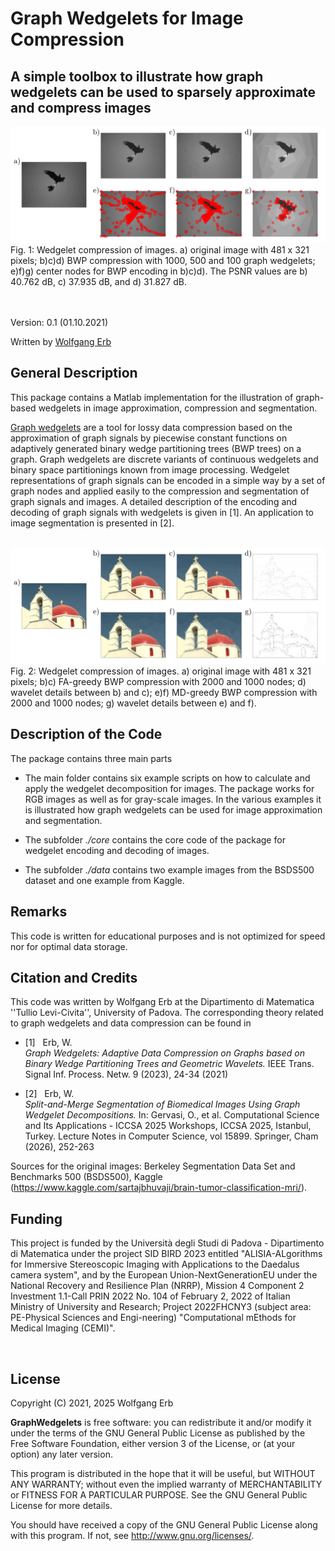 # Graph Wedgelets for Image Compression

A simple toolbox to illustrate how graph wedgelets can be used to sparsely approximate and compress images 
--------------------------------------------------------------------------------

<img src="img/BWP-eagle.png" width="800"> 
Fig. 1: Wedgelet compression of images. a) original image with 481 x 321 pixels; 
	 b)c)d) BWP compression with 1000, 500 and 100 graph wedgelets; 
	 e)f)g) center nodes for BWP encoding in b)c)d). 
	 The PSNR values are b) 40.762 dB, c) 37.935 dB, and d) 31.827 dB. 

<br><br>
Version: 0.1 (01.10.2021)

Written by <a href="http://www.lissajous.it"> Wolfgang Erb</a>



General Description
-------------------

This package contains a Matlab implementation for the illustration of graph-based wedgelets in image approximation, compression and segmentation. 

<a href="http://www.lissajous.it/wedgelets.html"> Graph wedgelets</a> are a tool for lossy data compression based on the approximation of graph signals by piecewise constant functions on adaptively generated binary wedge partitioning trees (BWP trees) on a graph. Graph wedgelets are discrete variants of continuous wedgelets and binary space partitionings known from image processing. Wedgelet representations of graph signals can be encoded in a simple way by a set of graph nodes and applied easily to the compression and segmentation of graph signals and images. A detailed description of the encoding and decoding of graph signals with wedgelets is given in [1]. An application to image segmentation is presented in [2]. 

<br>

<img src="img/BWP-church.png" width="800"> 
Fig. 2: Wedgelet compression of images. a) original image with 481 x 321 pixels; b)c) FA-greedy BWP compression with 2000 and 1000 nodes; d) wavelet details between b) and c); e)f) MD-greedy BWP compression with 2000 and 1000 nodes; g) wavelet details between e) and f).

<br>



Description of the Code
-----------------------

The package contains three main parts

- The main folder contains six example scripts on how to calculate and apply the wedgelet decomposition for images. The package works for RGB images as well as for gray-scale images. In the various examples it is illustrated how graph wedgelets can be used for image approximation and segmentation. 

- The subfolder *./core* contains the core code of the package for wedgelet encoding and decoding of images. 

- The subfolder *./data* contains two example images from the BSDS500 dataset and one example from Kaggle.


Remarks
--------------------

This code is written for educational purposes and is not optimized for speed nor for optimal data storage. 


Citation and Credits
--------------------

This code was written by Wolfgang Erb at the Dipartimento di Matematica ''Tullio Levi-Civita'', University of Padova. The corresponding theory related to graph wedgelets and data compression can be found in


*   [1] &nbsp; Erb, W. <br>
    <i> Graph Wedgelets: Adaptive Data Compression on Graphs based on Binary
    Wedge Partitioning Trees and Geometric Wavelets. </i> 
    IEEE Trans. Signal Inf. Process. Netw. 9 (2023), 24-34 (2021) 

*   [2] &nbsp; Erb, W. <br>
    <i> Split-and-Merge Segmentation of Biomedical Images Using Graph Wedgelet Decompositions. </i> 
    In: Gervasi, O., et al. Computational Science and Its Applications - ICCSA 2025 Workshops, ICCSA 2025, Istanbul, Turkey. Lecture Notes in Computer Science, vol 15899. Springer, Cham (2026), 252-263





Sources for the original images: Berkeley Segmentation Data Set and Benchmarks 500 (BSDS500), Kaggle (https://www.kaggle.com/sartajbhuvaji/brain-tumor-classification-mri/).

Funding
-------

This project is funded by the Universit&agrave; degli Studi di Padova - Dipartimento di Matematica under 
the project SID BIRD 2023 entitled "ALISIA-ALgorithms for Immersive Stereoscopic Imaging with 
Applications to the Daedalus camera system", and by the European Union-NextGenerationEU under the
National Recovery and Resilience Plan (NRRP), Mission 4 Component 2 Investment 1.1-Call PRIN 2022 No. 
104 of February 2, 2022 of Italian Ministry of University and Research; Project 2022FHCNY3 (subject 
area: PE-Physical Sciences and Engi-neering) "Computational mEthods for Medical Imaging (CEMI)".

<br>



License
-------

Copyright (C) 2021, 2025 Wolfgang Erb

**GraphWedgelets** is free software: you can redistribute it and/or modify
it under the terms of the GNU General Public License as published by
the Free Software Foundation, either version 3 of the License, or
(at your option) any later version.

This program is distributed in the hope that it will be useful,
but WITHOUT ANY WARRANTY; without even the implied warranty of
MERCHANTABILITY or FITNESS FOR A PARTICULAR PURPOSE.  See the
GNU General Public License for more details.

You should have received a copy of the GNU General Public License
along with this program. If not, see <http://www.gnu.org/licenses/>.